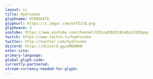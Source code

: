 ```yaml
---
layout: cc
title: Hydroxate
glyphname: HYDROXATE
glyphurl: https://i.imgur.com/Usf5ilQ.png
glyphwave: 3
youtube: https://www.youtube.com/channel/UCEvaZUb93z8LmOyLC02Dqog
twitch: https://www.twitch.tv/hydroxate
twitter: http://twitter.com/hydroxate
discord: https://discord.gg/pM6DWbW
other-site: 
primary-language: 
global-glyph-code: 
currently-partnered: 
stream-currency-needed-for-glyph: 
---
```


